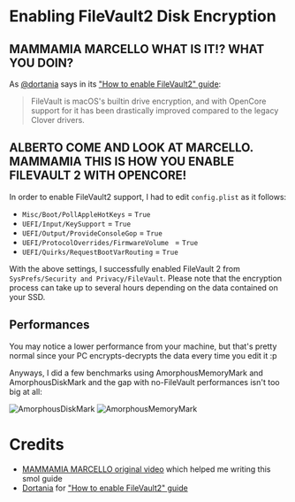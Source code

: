 # Enabling FileVault2 Disk Encryption

## MAMMAMIA MARCELLO WHAT IS IT!? WHAT YOU DOIN?

As [@dortania](https://github.com/dortania) says in its ["How to enable FileVault2" guide](https://dortania.github.io/OpenCore-Post-Install/universal/security/filevault.html):

> FileVault is macOS's builtin drive encryption, and with OpenCore support for it has been drastically improved compared to the legacy Clover drivers.

## ALBERTO COME AND LOOK AT MARCELLO. MAMMAMIA THIS IS HOW YOU ENABLE FILEVAULT 2 WITH OPENCORE!

In order to enable FileVault2 support, I had to edit `config.plist` as it follows:

- `Misc/Boot/PollAppleHotKeys` = `True`
- `UEFI/Input/KeySupport` = `True`
- `UEFI/Output/ProvideConsoleGop` = `True`
- `UEFI/ProtocolOverrides/FirmwareVolume ` = `True`
- `UEFI/Quirks/RequestBootVarRouting` = `True`

With the above settings, I successfully enabled FileVault 2 from `SysPrefs/Security and Privacy/FileVault`.
Please note that the encryption process can take up to several hours depending on the data contained on your SSD.

## Performances

You may notice a lower performance from your machine, but that's pretty normal since your PC encrypts-decrypts the data every time you edit it :p

Anyways, I did a few benchmarks using AmorphousMemoryMark and AmorphousDiskMark and the gap with no-FileVault performances isn't too big at all:

![AmorphousDiskMark](https://i.imgur.com/Sepchra.png)
![AmorphousMemoryMark](https://i.imgur.com/fDPbPB5.png)

# Credits

- [MAMMAMIA MARCELLO original video](https://www.youtube.com/watch?v=ChDof6K--GI) which helped me writing this smol guide
- [Dortania](https://dortania.github.io) for ["How to enable FileVault2" guide](https://dortania.github.io/OpenCore-Post-Install/universal/security/filevault.html)


